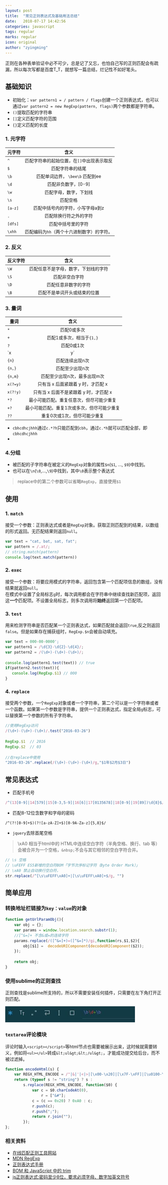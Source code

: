 ```yaml
---
layout: post
title:  "常见正则表达式及基础用法总结"
date:   2018-07-17 14:42:56
categories: javascript
tags: regular
marks: regular
icon: original
author: "zyingming"
---
```

正则在各种表单验证中必不可少，总是记了又忘，也怕自己写的正则匹配会有疏漏，所以每次写都是百度T_T，就想写一篇总结，烂记性不如好笔头。
## 基础知识
- 初始化：`var pattern1 = / pattern / flags`创建一个正则表达式，也可以通过`var pattern2 = new RegExp(pattern, flags)`两个参数都是字符串。
- `()`提取匹配的字符串
- `[]`定义匹配字符的范围
- `{}`定义匹配的长度
### 1. 元字符

元字符|含义
---|:--:|
`^` |匹配字符串的起始位置，在`[]`中出现表示取反
`$`|匹配字符串的结尾
`\b`|匹配单词边界， `\bee\b` 匹配到ee
`\d`|匹配非负数字，[0-9]
`\w`|匹配字母，数字，下划线
`\s`|匹配空格
`[a-z]`|匹配中括号内的字符，小写字母a到z
`.`|匹配除换行符之外的字符
`[dfs]`|匹配中括号里的字符
`\xhh`|匹配编码为`hh`（两个十六进制数字）的字符。

### 2. 反义

反义字符|含义
---|:--:|
`\W`|匹配任意不是字母，数字，下划线的字符
`\S`|匹配非空白字符
`\D`|匹配任意非数字的字符
`\B`|匹配不是单词开头或结束的位置

### 3. 量词

量词|含义
---|:--:|
`*`|匹配0或多次
`+`|匹配1或多次，相当于`{1,}`
`?`|匹配0或1次
`x|y`|匹配x或y
`{n}`|匹配连续出现n次
`{n,}`|匹配至少出现n次
`{n,m}`|匹配至少出现n次，最多出现m次
`x(?=y)`|只有当 x 后面紧跟着 y 时，才匹配 x
`x(?!y)`|只有当 x 后面不是紧跟着 y 时，才匹配 x
`*?`|最小可能匹配。重复任意次，但尽可能少重复 
`+?`|最小可能匹配。重复1次或多次，但尽可能少重复 
`??`|重复0次或1次，但尽可能少重复

- `cbhcdhcjhhh`通过`c.*?h`只能匹配到`cbh`，通过`c.*h`就可以匹配全部，即`cbhcdhcjhhh`
- 

### 4.分组
- 被匹配的子字符串在被定义的`RegExp`对象的属性`$n`(`$1`, ..., `$9`)中找到。
- 也可以在`\n`(`\0`,...,`\9`)中找到，其中`\0`表示整个表达式
> replace中的第二个参数可以省略`RegExp`，直接使用`$1`

## 使用

### 1. `match`
接受一个参数：正则表达式或者是`RegExp`对象。获取正则匹配到的结果，以数组的形式返回。无匹配结果则返回`null`。

```javascript
var text = "cat, bat, sat, fat";
var pattern = /.at/;
// string.match(pattern)
console.log(text.match(pattern))
```

### 2. `exec`
接受一个参数：将要应用模式的字符串，返回包含第一个匹配项信息的数组，没有结果就返回`null`。   <br />
在模式中设置了全局标志`g`时，每次调用都会在字符串中继续查找新匹配项，返回这**一个**匹配项。不设置全局标志，则多次调用将**始终**返回第一个匹配项。

### 3. `test`
用来检测字符串是否匹配某一个正则表达式，如果匹配就会返回`true`,反之则返回`false`。但是如果存在捕获组时，`RegExp.$n`会被自动填充。

```javascript
var text = 000-00-0000';
var pattern1 = /\d{3}-\d{2}-\d{4}/;
var pattern2 = /(\d+)-(\d+)-(\d+)/;

console.log(pattern1.test(text)) // true
if(pattern2.test(text)){
   console.log(RegExp.$1) // 000
}
```

### 4. `replace`
接受两个参数，一个`RegExp`对象或者一个字符串，第二个可以是一个字符串或者一个函数。如果第一个参数是字符串，提供一个正则表达式，指定全局`g`标志，可以替换第一个参数的所有子字符串。

```javascript
//使用RegExp访问
/(\d+)-(\d+)-(\d+)/.test("2016-03-26") 
 
RegExp.$1  // 2016
RegExp.$2  // 03

//在replace中使用
"2016-03-26".replace(/(\d+)-(\d+)-(\d+)/g,"$1年$2月$3日")

```

## 常见表达式
- 匹配手机号

```javascript
/^(13[0-9]|14[579]|15[0-3,5-9]|16[6]|17[0135678]|18[0-9]|19[89])\d{8}$/
```

- 匹配8-12位含数字和字母的密码

```javascrpt
/^(?![0-9]+$)(?![a-zA-Z]+$)[0-9A-Za-z]{5,8}$/
```

- `jquery`去除首尾空格
> \xA0 相当于html中的&nbsp;HTML中连续空白字符（半角空格、换行、tab 等）会被合并为一个空格，`&nbsp;`不会与其它相邻的空白字符合并。

```javascript
// \s 空格
// \uFEFF ES5新增的空白符BOM「字节次序标记字符（Byte Order Mark）」
// \xA0 禁止自动换行空白符，
str.replace(/^[\s\uFEFF\xA0]+|[\s\uFEFF\xA0]+$/g, "")
```

## 简单应用

### 转换地址栏链接为`key：value`的对象

```javascript
function getUrlParamObj(){
    var obj = {};
    var params = window.location.search.substr(1);
    //[^&=]+ 不含&或=的连续字符
    params.replace(/([^&=]+)=([^&=]*)/gi,function(rs,$1,$2){
        obj[$1] =  decodeURIComponent(decodeURIComponent($2));
    });
 
    return obj;
}
```


### 使用sublime的正则查找
正则查找是sublime所支持的，所以不需要安装任何插件，只需要在左下角打开正则匹配。

![sublime 正则](/assets/images/pictures/2018-07/reg_1.jpg)

### `textarea`评论模块
评论时输入`<script></script>`等html节点也需要被展示出来，这时候就需要转义，例如将`<ul></ul>`转成`&lt;ul&gt;&lt;/ul&gt;`，才能成功提交给后台，而不被过滤掉。

```javascript
function encodeHtml(s) {
    var REGX_HTML_ENCODE = /"|&|'|<|>|[\x00-\x20]|[\x7F-\xFF]|[\u0100-\u2700]/g;
    return (typeof s != "string") ? s :
        s.replace(REGX_HTML_ENCODE, function($0) {
            var c = $0.charCodeAt(0),
                r = ["&#"];
            c = (c == 0x20) ? 0xA0 : c;
            r.push(c);
            r.push(";");
            return r.join("");
        });
};

```

### 相关资料
- [在线匹配正则工具网站](https://regexper.com/#%5Cd)
- [MDN RegExp](https://developer.mozilla.org/zh-CN/docs/Web/JavaScript/Reference/Global_Objects/RegExp)
- [正则表达式手册](http://tool.oschina.net/uploads/apidocs/jquery/regexp.html)
- [BOM 和 JavaScript 中的 trim](https://imququ.com/post/bom-and-javascript-trim.html)
- [js正则表达式:密码至少8位，要求必须字母、数字加英文符号](https://blog.csdn.net/u012118993/article/details/78557669)
